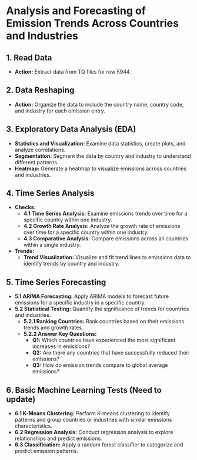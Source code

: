 # Analysis and Forecasting of Emission Trends Across Countries and Industries

## 1. Read Data
- **Action:** Extract data from TQ files for row 5944.

## 2. Data Reshaping
- **Action:** Organize the data to include the country name, country code, and industry for each emission entry.

## 3. Exploratory Data Analysis (EDA)
- **Statistics and Visualization:** Examine data statistics, create plots, and analyze correlations.
- **Segmentation:** Segment the data by country and industry to understand different patterns.
- **Heatmap:** Generate a heatmap to visualize emissions across countries and industries.

## 4. Time Series Analysis
- **Checks:**
  - **4.1 Time Series Analysis:** Examine emissions trends over time for a specific country within one industry.
  - **4.2 Growth Rate Analysis:** Analyze the growth rate of emissions over time for a specific country within one industry.
  - **4.3 Comparative Analysis:** Compare emissions across all countries within a single industry.
- **Trends:**
  - **Trend Visualization:** Visualize and fit trend lines to emissions data to identify trends by country and industry.

## 5. Time Series Forecasting
- **5.1 ARIMA Forecasting:** Apply ARIMA models to forecast future emissions for a specific industry in a specific country.
- **5.2 Statistical Testing:** Quantify the significance of trends for countries and industries.
  - **5.2.1 Ranking Countries:** Rank countries based on their emissions trends and growth rates.
  - **5.2.2 Answer Key Questions:**
    - **Q1:** Which countries have experienced the most significant increases in emissions?
    - **Q2:** Are there any countries that have successfully reduced their emissions?
    - **Q3:** How do emission trends compare to global average emissions?

## 6. Basic Machine Learning Tests (Need to update)
- **6.1 K-Means Clustering:** Perform K-means clustering to identify patterns and group countries or industries with similar emissions characteristics.
- **6.2 Regression Analysis:** Conduct regression analysis to explore relationships and predict emissions.
- **6.3 Classification:** Apply a random forest classifier to categorize and predict emission patterns.
